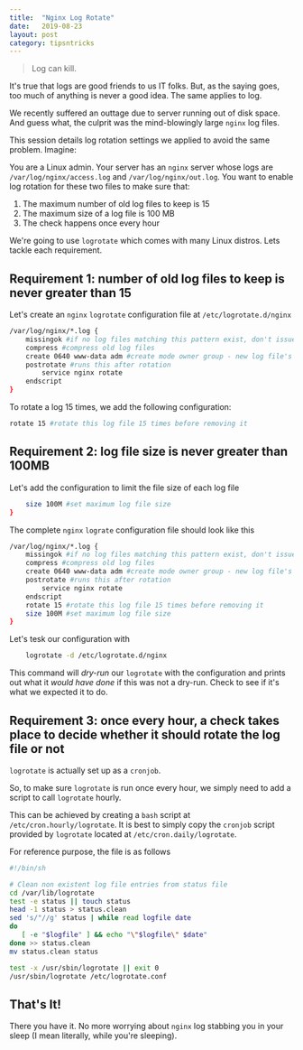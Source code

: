 ```yaml
---
title:  "Nginx Log Rotate"
date:   2019-08-23
layout: post
category: tipsntricks
---
```


>Log can kill.

It's true that logs are good friends to us IT folks. But, as the saying goes, too much of anything is never a good idea. The same applies to log. 

We recently suffered an outtage due to server running out of disk space. And guess what, the culprit was the mind-blowingly large `nginx` log files.

This session details log rotation settings we applied to avoid the same problem. Imagine:

You are a Linux admin. Your server has an `nginx` server whose logs are `/var/log/nginx/access.log` and `/var/log/nginx/out.log`. You want to enable log rotation for these two files to make sure that:
  1. The maximum number of old log files to keep is 15
  1. The maximum size of a log file is 100 MB
  1. The check happens once every hour

We're going to use `logrotate` which comes with many Linux distros. Lets tackle each requirement.

## Requirement 1: number of old log files to keep is never greater than 15

Let's create an `nginx` `logrotate` configuration file at `/etc/logrotate.d/nginx`

```Bash
/var/log/nginx/*.log {
    missingok #if no log files matching this pattern exist, don't issue an error
    compress #compress old log files
    create 0640 www-data adm #create mode owner group - new log file's attributes
    postrotate #runs this after rotation
        service nginx rotate
    endscript
}
```

To rotate a log 15 times, we add the following configuration:

```Bash
rotate 15 #rotate this log file 15 times before removing it
```

## Requirement 2: log file size is never greater than 100MB

Let's add the configuration to limit the file size of each log file

```Bash
    size 100M #set maximum log file size
}
```

The complete `nginx` `lograte` configuration file should look like this 

```Bash
/var/log/nginx/*.log {
    missingok #if no log files matching this pattern exist, don't issue an error
    compress #compress old log files
    create 0640 www-data adm #create mode owner group - new log file's attributes
    postrotate #runs this after rotation
        service nginx rotate
    endscript
    rotate 15 #rotate this log file 15 times before removing it
    size 100M #set maximum log file size
}
```

Let's tesk our configuration with 

```Bash
    logrotate -d /etc/logrotate.d/nginx
```

This command will _dry-run_ our `logrotate` with the configuration and prints out what it _would have done_ if this was not a dry-run. Check to see if it's what we expected it to do.

## Requirement 3: once every hour, a check takes place to decide whether it should rotate the log file or not

`logrotate` is actually set up as a `cronjob`.

So, to make sure `logrotate` is run once every hour, we simply need to add a script to call `logrotate` hourly.

 This can be achieved by creating a `bash` script at `/etc/cron.hourly/logrotate`. It is best to simply copy the `cronjob` script provided by `logrotate` located at `/etc/cron.daily/logrotate`.

 For reference purpose, the file is as follows 

 ```Bash
#!/bin/sh

# Clean non existent log file entries from status file
cd /var/lib/logrotate
test -e status || touch status
head -1 status > status.clean
sed 's/"//g' status | while read logfile date
do
    [ -e "$logfile" ] && echo "\"$logfile\" $date"
done >> status.clean
mv status.clean status

test -x /usr/sbin/logrotate || exit 0
/usr/sbin/logrotate /etc/logrotate.conf
 ```

## That's It!

There you have it. No more worrying about `nginx` log stabbing you in your sleep (I mean literally, while you're sleeping).